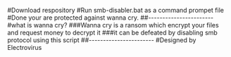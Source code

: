 #Download respository 
#Run smb-disabler.bat as a command prompet file
#Done your are protected against wanna cry.
##-----------------------
#what is wanna cry?
###Wanna cry is a ransom which encrypt your files and request money to decrypt it
###it can be defeated by disabling smb protocol using this script
##-----------------------
#Designed by Electrovirus
